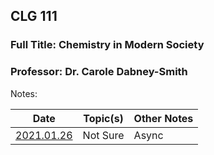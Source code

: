 ## CLG 111
### Full Title: Chemistry in Modern Society
### Professor: Dr. Carole Dabney-Smith

Notes:

|    Date    | Topic(s) | Other Notes |
| ---------- | -------- | ----- |
| [2021.01.26](2021.01.26.md) | Not Sure | Async |

